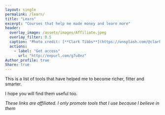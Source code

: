 ```yaml
---
layout: single
permalink: /learn/
title: "Learn"
excerpt: "Courses that help me made money and learn more"
header:
  overlay_image: /assets/images/Affiliate.jpeg
  overlay_filter: 0.5
  caption: "Photo credit: [**Clark Tibbs**](https://unsplash.com/@clarktibbs)"
  actions:
    - label: "Get access"
      url: "http://eepurl.com/g7u8ez"
Author_profile: true
Share: true
---
```


This is a list of tools that have helped me to become richer, fitter and smarter.

I hope you will find them useful too.

*These links are affiliated. I only promote tools that I use because I believe in them*